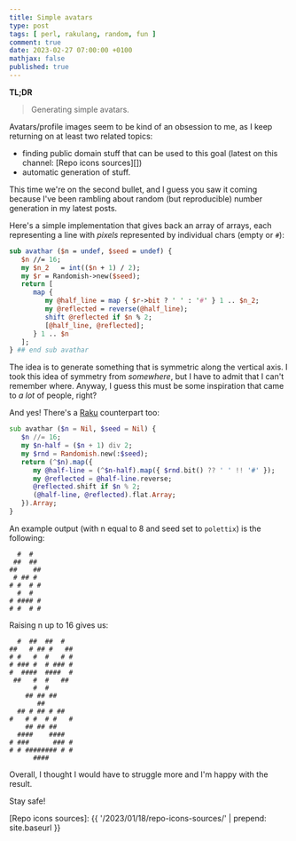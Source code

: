 ```yaml
---
title: Simple avatars
type: post
tags: [ perl, rakulang, random, fun ]
comment: true
date: 2023-02-27 07:00:00 +0100
mathjax: false
published: true
---
```


**TL;DR**

> Generating simple avatars.

Avatars/profile images seem to be kind of an obsession to me, as I keep
returning on at least two related topics:

- finding public domain stuff that can be used to this goal (latest on
  this channel: [Repo icons sources][])
- automatic generation of stuff.

This time we're on the second bullet, and I guess you saw it coming
because I've been rambling about random (but reproducible) number
generation in my latest posts.

Here's a simple implementation that gives back an array of arrays, each
representing a line with *pixels* represented by individual chars (empty
or `#`):

```perl
sub avathar ($n = undef, $seed = undef) {
   $n //= 16;
   my $n_2   = int(($n + 1) / 2);
   my $r = Randomish->new($seed);
   return [
      map {
         my @half_line = map { $r->bit ? ' ' : '#' } 1 .. $n_2;
         my @reflected = reverse(@half_line);
         shift @reflected if $n % 2;
         [@half_line, @reflected];
      } 1 .. $n
   ];
} ## end sub avathar
```

The idea is to generate something that is symmetric along the vertical
axis. I took this idea of symmetry from *somewhere*, but I have to admit
that I can't remember where. Anyway, I guess this must be some
inspiration that came to *a lot* of people, right?

And yes! There's a [Raku][] counterpart too:

```raku
sub avathar ($n = Nil, $seed = Nil) {
   $n //= 16;
   my $n-half = ($n + 1) div 2;
   my $rnd = Randomish.new(:$seed);
   return (^$n).map({
      my @half-line = (^$n-half).map({ $rnd.bit() ?? ' ' !! '#' });
      my @reflected = @half-line.reverse;
      @reflected.shift if $n % 2;
      (@half-line, @reflected).flat.Array;
   }).Array;
}
```

An example output (with n equal to 8 and seed set to `polettix`) is the
following:

```
  #  #  
 ##  ## 
##    ##
 # ## # 
# #  # #
  #  #  
# #### #
# #  # #
```

Raising n up to 16 gives us:

```
  #  ##  ##  #  
##   # ## #   ##
# #   #  #   # #
# ### #  # ### #
#  ####  ####  #
 ##   #  #   ## 
      #  #      
    ## ## ##    
       ##       
  ## # ## # ##  
#   # #  # #   #
    ## ## ##    
  ####    ####  
# ###      ### #
# # ######## # #
      ####
```

Overall, I thought I would have to struggle more and I'm happy with the
result.

Stay safe!


[Perl]: https://www.perl.org/
[Raku]: https://raku.org/
[Repo icons sources]: {{ '/2023/01/18/repo-icons-sources/' | prepend: site.baseurl }}
